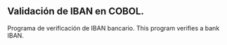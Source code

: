 ## Validación de IBAN en COBOL.
Programa de verificación de IBAN bancario. This program verifies a bank IBAN.
